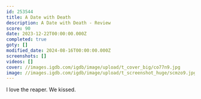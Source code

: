 ```yaml
---
id: 253544
title: A Date with Death
description: A Date with Death - Review
score: 90
date: 2023-12-22T00:00:00.000Z
completed: true
goty: []
modified_date: 2024-08-16T00:00:00.000Z
screenshots: []
videos: []
cover: //images.igdb.com/igdb/image/upload/t_cover_big/co77n9.jpg
image: //images.igdb.com/igdb/image/upload/t_screenshot_huge/scmzo9.jpg
---
```

I love the reaper. We kissed.